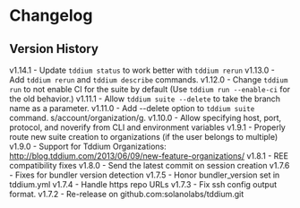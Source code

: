
# Changelog


## Version History

v1.14.1 - Update `tddium status` to work better with `tddium rerun`
v1.13.0 - Add `tddium rerun` and `tddium describe` commands.
v1.12.0 - Change `tddium run` to not enable CI for the suite by default (Use `tddium run --enable-ci` for the old behavior.)
v1.11.1 - Allow `tddium suite --delete` to take the branch name as a parameter.
v1.11.0 - Add --delete option to `tddium suite` command.  s/account/organization/g.
v1.10.0 - Allow specifying host, port, protocol, and noverify from CLI and environment variables
v1.9.1 - Properly route new suite creation to organizations (if the user belongs to multiple)
v1.9.0 - Support for Tddium Organizations: http://blog.tddium.com/2013/06/09/new-feature-organizations/
v1.8.1 - REE compatibility fixes
v1.8.0 - Send the latest commit on session creation
v1.7.6 - Fixes for bundler version detection
v1.7.5 - Honor bundler_version set in tddium.yml
v1.7.4 - Handle https repo URLs
v1.7.3 - Fix ssh config output format.
v1.7.2 - Re-release on github.com:solanolabs/tddium.git
